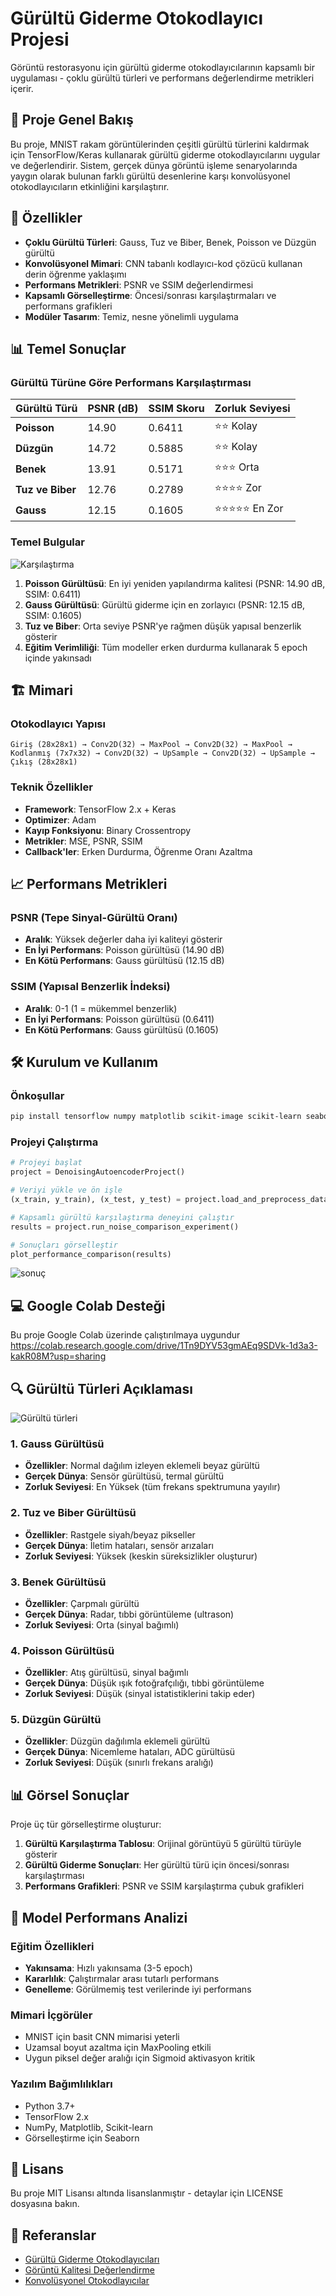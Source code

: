 # Gürültü Giderme Otokodlayıcı Projesi

Görüntü restorasyonu için gürültü giderme otokodlayıcılarının kapsamlı bir uygulaması - çoklu gürültü türleri ve performans değerlendirme metrikleri içerir.

## 🎯 Proje Genel Bakış

Bu proje, MNIST rakam görüntülerinden çeşitli gürültü türlerini kaldırmak için TensorFlow/Keras kullanarak gürültü giderme otokodlayıcılarını uygular ve değerlendirir. Sistem, gerçek dünya görüntü işleme senaryolarında yaygın olarak bulunan farklı gürültü desenlerine karşı konvolüsyonel otokodlayıcıların etkinliğini karşılaştırır.

## 🔧 Özellikler

- **Çoklu Gürültü Türleri**: Gauss, Tuz ve Biber, Benek, Poisson ve Düzgün gürültü
- **Konvolüsyonel Mimari**: CNN tabanlı kodlayıcı-kod çözücü kullanan derin öğrenme yaklaşımı
- **Performans Metrikleri**: PSNR ve SSIM değerlendirmesi
- **Kapsamlı Görselleştirme**: Öncesi/sonrası karşılaştırmaları ve performans grafikleri
- **Modüler Tasarım**: Temiz, nesne yönelimli uygulama

## 📊 Temel Sonuçlar

### Gürültü Türüne Göre Performans Karşılaştırması

| Gürültü Türü | PSNR (dB) | SSIM Skoru | Zorluk Seviyesi |
|---------------|-----------|------------|------------------|
| **Poisson** | 14.90 | 0.6411 | ⭐⭐ Kolay |
| **Düzgün** | 14.72 | 0.5885 | ⭐⭐ Kolay |
| **Benek** | 13.91 | 0.5171 | ⭐⭐⭐ Orta |
| **Tuz ve Biber** | 12.76 | 0.2789 | ⭐⭐⭐⭐ Zor |
| **Gauss** | 12.15 | 0.1605 | ⭐⭐⭐⭐⭐ En Zor |

### Temel Bulgular

![Karşılaştırma](images/compare.png)

1. **Poisson Gürültüsü**: En iyi yeniden yapılandırma kalitesi (PSNR: 14.90 dB, SSIM: 0.6411)
2. **Gauss Gürültüsü**: Gürültü giderme için en zorlayıcı (PSNR: 12.15 dB, SSIM: 0.1605)
3. **Tuz ve Biber**: Orta seviye PSNR'ye rağmen düşük yapısal benzerlik gösterir
4. **Eğitim Verimliliği**: Tüm modeller erken durdurma kullanarak 5 epoch içinde yakınsadı

## 🏗️ Mimari

### Otokodlayıcı Yapısı
```
Giriş (28x28x1) → Conv2D(32) → MaxPool → Conv2D(32) → MaxPool → 
Kodlanmış (7x7x32) → Conv2D(32) → UpSample → Conv2D(32) → UpSample → 
Çıkış (28x28x1)
```

### Teknik Özellikler
- **Framework**: TensorFlow 2.x + Keras
- **Optimizer**: Adam
- **Kayıp Fonksiyonu**: Binary Crossentropy
- **Metrikler**: MSE, PSNR, SSIM
- **Callback'ler**: Erken Durdurma, Öğrenme Oranı Azaltma

## 📈 Performans Metrikleri

### PSNR (Tepe Sinyal-Gürültü Oranı)
- **Aralık**: Yüksek değerler daha iyi kaliteyi gösterir
- **En İyi Performans**: Poisson gürültüsü (14.90 dB)
- **En Kötü Performans**: Gauss gürültüsü (12.15 dB)

### SSIM (Yapısal Benzerlik İndeksi)
- **Aralık**: 0-1 (1 = mükemmel benzerlik)
- **En İyi Performans**: Poisson gürültüsü (0.6411)
- **En Kötü Performans**: Gauss gürültüsü (0.1605)

## 🛠️ Kurulum ve Kullanım

### Önkoşullar
```bash
pip install tensorflow numpy matplotlib scikit-image scikit-learn seaborn
```

### Projeyi Çalıştırma
```python
# Projeyi başlat
project = DenoisingAutoencoderProject()

# Veriyi yükle ve ön işle
(x_train, y_train), (x_test, y_test) = project.load_and_preprocess_data('mnist')

# Kapsamlı gürültü karşılaştırma deneyini çalıştır
results = project.run_noise_comparison_experiment()

# Sonuçları görselleştir
plot_performance_comparison(results)
```
![sonuç](images/bef_aft.jpeg)

## 💻 Google Colab Desteği

Bu proje Google Colab üzerinde çalıştırılmaya uygundur
https://colab.research.google.com/drive/1Tn9DYV53gmAEq9SDVk-1d3a3-kakR08M?usp=sharing

## 🔍 Gürültü Türleri Açıklaması

![Gürültü türleri](images/noise.png)

### 1. Gauss Gürültüsü
- **Özellikler**: Normal dağılım izleyen eklemeli beyaz gürültü
- **Gerçek Dünya**: Sensör gürültüsü, termal gürültü
- **Zorluk Seviyesi**: En Yüksek (tüm frekans spektrumuna yayılır)

### 2. Tuz ve Biber Gürültüsü
- **Özellikler**: Rastgele siyah/beyaz pikseller
- **Gerçek Dünya**: İletim hataları, sensör arızaları
- **Zorluk Seviyesi**: Yüksek (keskin süreksizlikler oluşturur)

### 3. Benek Gürültüsü
- **Özellikler**: Çarpmalı gürültü
- **Gerçek Dünya**: Radar, tıbbi görüntüleme (ultrason)
- **Zorluk Seviyesi**: Orta (sinyal bağımlı)

### 4. Poisson Gürültüsü
- **Özellikler**: Atış gürültüsü, sinyal bağımlı
- **Gerçek Dünya**: Düşük ışık fotoğrafçılığı, tıbbi görüntüleme
- **Zorluk Seviyesi**: Düşük (sinyal istatistiklerini takip eder)

### 5. Düzgün Gürültü
- **Özellikler**: Düzgün dağılımla eklemeli gürültü
- **Gerçek Dünya**: Nicemleme hataları, ADC gürültüsü
- **Zorluk Seviyesi**: Düşük (sınırlı frekans aralığı)

## 📊 Görsel Sonuçlar

Proje üç tür görselleştirme oluşturur:

1. **Gürültü Karşılaştırma Tablosu**: Orijinal görüntüyü 5 gürültü türüyle gösterir
2. **Gürültü Giderme Sonuçları**: Her gürültü türü için öncesi/sonrası karşılaştırması
3. **Performans Grafikleri**: PSNR ve SSIM karşılaştırma çubuk grafikleri

## 🎯 Model Performans Analizi

### Eğitim Özellikleri
- **Yakınsama**: Hızlı yakınsama (3-5 epoch)
- **Kararlılık**: Çalıştırmalar arası tutarlı performans
- **Genelleme**: Görülmemiş test verilerinde iyi performans

### Mimari İçgörüler
- MNIST için basit CNN mimarisi yeterli
- Uzamsal boyut azaltma için MaxPooling etkili
- Uygun piksel değer aralığı için Sigmoid aktivasyon kritik


### Yazılım Bağımlılıkları
- Python 3.7+
- TensorFlow 2.x
- NumPy, Matplotlib, Scikit-learn
- Görselleştirme için Seaborn


## 📜 Lisans

Bu proje MIT Lisansı altında lisanslanmıştır - detaylar için LICENSE dosyasına bakın.

## 🔗 Referanslar

- [Gürültü Giderme Otokodlayıcıları](https://www.cs.toronto.edu/~larocheh/publications/icml-2008-denoising-autoencoders.pdf)
- [Görüntü Kalitesi Değerlendirme](https://ieeexplore.ieee.org/document/1284395)
- [Konvolüsyonel Otokodlayıcılar](https://blog.keras.io/building-autoencoders-in-keras.html)


